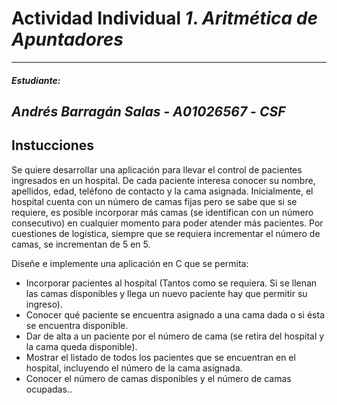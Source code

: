 # Actividad Individual *1*. *Aritmética de Apuntadores*
---
##### Estudiante:  
*Andrés Barragán Salas* - *A01026567* - *CSF*
---
## Instucciones
Se quiere desarrollar una aplicación para llevar el control de pacientes ingresados en un hospital. De cada paciente interesa conocer su nombre, apellidos, edad, teléfono de contacto y la cama asignada. Inicialmente, el hospital cuenta con un número de camas fijas pero se sabe que si se requiere, es posible incorporar más camas (se identifican con un número consecutivo) en cualquier momento para poder atender más pacientes. Por cuestiones de logística, siempre que se requiera incrementar el número de camas, se incrementan de 5 en 5.

Diseñe e implemente una aplicación en C que se permita:

* Incorporar pacientes al hospital (Tantos como se requiera. Si se llenan las camas disponibles y llega un nuevo paciente hay que permitir su ingreso).
* Conocer qué paciente se encuentra asignado a una cama dada o si ésta se encuentra disponible.
* Dar de alta a un paciente por el número de cama (se retira del hospital y la cama queda disponible).
* Mostrar el listado de todos los pacientes que se encuentran en el hospital, incluyendo el número de la cama asignada.
* Conocer el número de camas disponibles y el número de camas ocupadas..
